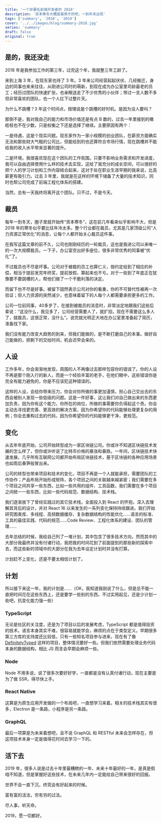 ```yaml
---
title: '一个非著名前端开发者的 2018'
description: '资本寒冬大概是属燕子的吧，一到年末出现'
tags: ['summary', '2018', '2019']
cover: '../../images/blog/summary-2018.jpg'
series: 'summary'
draft: false
original: true
---
```


## 是的，我还没走

2018 年是我参加工作的第三年，过完这个年，我就整三年工龄了。

来到上海 3 年，在现东家也待了 3 年。3 年来公司经营起起伏伏、几经搬迁，身边的同事也来来往往，从刚进公司时的萌新，到现在成为办公室里司龄最老的员工；经历过团队的快速扩张，也亲眼送走了不少优秀的小伙伴；带过一支人数不多但非常喜欢的团队，也一个人扛下过整片天。

为什么不跳槽？3 年这个时间点，按理说是个跳槽的好时机。是因为没人要吗？

那倒不是，我对我自己的能力和市场价值还是有点 B 数的，过去一年里接到的橄榄枝也不在少数，只是权衡之下还是选择了继续。主要原因有两个：

一是待遇，这是个现实问题。现东家作为一家小规模的创业团队，在薪资方面确实无法和那些财大气粗的公司比，但能给到的也还算符合市场行情，现在跳槽并不能给我的收入水平带来显著的提升。

二是环境，我很喜欢现在这个团队的工作氛围。只要不影响业务需求和开发进度，我可以自由选择使用什么样的技术去实现，这给了我充分的成长空间，可以很好的把个人的学习计划和工作内容结合起来，这对于处在职业生涯早期的我来说，比高薪更有吸引力。过去 3 年里，我就是在这样的环境下储备了大量的技术知识，同时也帮公司完成了前端工程化体系的搭建。

当然，总有一天我终将离开这个团队。只不过，不是今天。

## 裁员

每年一到冬天，圈子里就开始传“资本寒冬”，这在前几年看来似乎影响不大，但是 2018 年的寒冬似乎要比往年冷太多。整个行业都在裁员，尤其是几家顶级公司“人力资源正常优化”的消息，让每个人都开始关心裁员这件事。

在我写这篇文章的前不久，公司也刚刚经历的一轮裁员，这也是我进公司以来唯一的一次大规模裁员。一下子，办公室空出好多座位，很多非常优秀的同事被“优化”了。

不过裁员也不尽是坏事。公司对于被裁的员工也算仁义，按约定给到了相应的补偿，相当于提前发完年终奖，提前放假，算起来也不亏。对于一些到了年底正在犹豫要不要跳槽的人，帮他们做了一个干脆利落的决定。

而留下也不尽是好事。被留下固然表示公司对你的看重，你的不可替代性被再一次验证；但人力资源的突然减少，也意味着留下的人每个人都需要承担更多的工作。

公司一位前同事，40多岁了，在接到被裁员的消息时，非常淡定地跟我们这些后辈说：“这没什么，我见多了，公司经营需要人了，就扩招，现在不需要这么多人了，就裁员，这很正常，没什么”。说完就光明正大地在办公室里准备起了简历，准备找下家。

我们没有能力改变大趋势的到来，但我们能做的，是不断打磨自己的本事。做好自己能做的，把剩下的交给时间，机会迟早会来的。

## 人设

工作多年，你会渐渐地发现，周围的人不再像过去那样包容你的错误了。你的人设不再是那个刚入行的新人，而是一个经验丰富的老手，在他们眼中，这些错误你是完全有能力避免的，你是不应该犯这种错误的。

这样的人设，会给你带来压力，你会对你所做的事更加谨慎，担心自己交出去的东西会被别人发现一些低级的问题。这是一件好事，这让我们对自己做出来的东西更加负责，因为你有这个能力，你所在的岗位，所做的事需要你负得起这个责。你会主动去寻找更完善、更高效的解决方案，因为你希望你的代码能够处理更复杂的用例；你会去重构过去的代码，因为你希望你的代码能够更干净，更规范。

## 变化

从去年年底开始，公司开始转型成为一家区块链公司。你或许不知道区块链技术发展的怎么样了，但你或许听说了比特币价格的暴涨和暴跌。一年间，区块链技术快速发展，几乎所有互联网公司都开始布局区块链技术，基于区块链的各种应用场景也如雨后春笋般冒出来。

公司的转型也带来项目和技术的变化，项目不再是一个人就能承担，需要团队的工作协作；产品布局开始形成矩阵，各个项目之间的关联越来越紧密；我们需要在多个项目之间共享一些东西，比如一些共用的组件、工具函数，我们需要在多个项目之间统一一些东西，比如一些代码规范、数据结构、技术栈。

我们逐渐放下了曾经实践过的其它技术栈，全面投入到 React 的怀抱，深入去理解其背后的设计，并对 React 16 以来发生的一系列变化保持持续跟进。我们开始研究图表库、多线程、高频数据缓存、复杂数据结构的性能优化……语言的标准、工具的最佳实践、代码的规范……Code Review、工程化体系的建设、团队的管理……

去年总结的时候，我给自己列了一堆计划，其中包含了很多技术方向，然而其中的大部分我最终并没有付诸行动，我把我的时间花到了前面提到的那些新的探索中去，而这些新的领域中的大部分在我为去年设定计划时并没有打算。

计划赶不上变化，还是不要太相信计划了。

## 计划

所以接下来这一年，我的计划是……（OK，我知道我刚说了什么，但是总不能一直把时间花在这些东西上，还是要学一些别的东西，不过实用起见，还是少计划一些吧，抗变化能力强一些）

### TypeScript

无论是社区的关注度，还是为了项目以后的发展考虑，TypeScript 都是值得投资的技术。语言本身其实不难，很容易就能学会，麻烦的点在于类型定义。早期很多第三方库的支持度还比较低，只有一些知名项目参与进来，现在有了像 [DefinitelyTyped](https://github.com/DefinitelyTyped/DefinitelyTyped) 这样的项目，整体情况要好一些。但我们依然需要处理业务代码本身的数据结构，相比 JS 而言会早期会麻烦一些。

### Node

Node 不用多说，说了很多次要好好学，一直都是没有认真付诸行动，现在主要是为了做 SSR，得尽快上手。

### React Native

这算是为原生应用开发做的一个布局吧，一直想学习来着。相关的技术栈其实有很多，Electron 是一条路，小程序是另一条路。

### GraphQL

最后一项算是为未来着想吧，且不说 GraphQL 和 RESTful 未来会怎样存在，但这项技术本身一定是值得花时间去学习一下的。

## 活下去

2019 年，很多人说是过去十年里最糟糕的一年、未来十年最好的一年，是真是假咱不知道，但是掌握好这些技术，在未来几年内一定能给自己带来很好的回报。

世界不会一直下沉，终究会有好起来的时候。

富有富的活法，穷有穷的过法。

尽人事，听天命。

2019，愿一切都好。